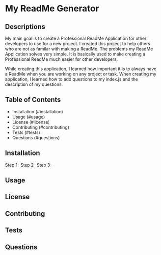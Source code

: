# My ReadMe Generator

## Descriptions

My main goal is to create a Professional ReadMe Application for other developers to use for a new project. I created this project to help others who are not as familar with making a ReadMe. 
The problems my ReadMe Application solves very simple. It is basically used to make creating a Professional ReadMe much easier for other developers.

While creating this application, I learned how important it is to always have a ReadMe when you are working on any project or task. When creating my application, I learned how to add questions to my index.js and the description of my questions.


## Table of Contents
- Installation (#installation)
- Usage (#usage)
- License (#license)
- Contributing (#contributing)
- Tests (#tests)
- Questions (#questions)


## Installation
Step 1-
Step 2-
Step 3-


## Usage


## License


## Contributing


## Tests


## Questions

